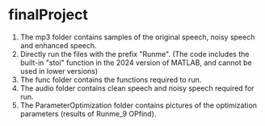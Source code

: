 # finalProject
1. The mp3 folder contains samples of the original speech, noisy speech and enhanced speech.
2. Directly run the files with the prefix "Runme". (The code includes the built-in "stoi" function in the 2024 version of MATLAB, and cannot be used in lower versions)
3. The func folder contains the functions required to run.
4. The audio folder contains clean speech and noisy speech required for run.
5. The ParameterOptimization folder contains pictures of the optimization parameters (results of Runme_9 OPfind).
